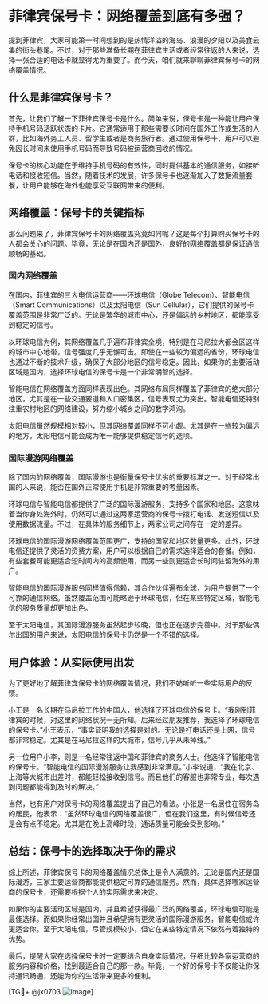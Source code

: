 # 菲律宾保号卡：网络覆盖到底有多强？

提到菲律宾，大家可能第一时间想到的是热情洋溢的海岛、浪漫的夕阳以及美食云集的街头巷尾。不过，对于那些准备长期在菲律宾生活或者经常往返的人来说，选择一张合适的电话卡就显得尤为重要了。而今天，咱们就来聊聊菲律宾保号卡的网络覆盖情况。

## 什么是菲律宾保号卡？

首先，让我们了解一下菲律宾保号卡是什么。简单来说，保号卡是一种能让用户保持手机号码活跃状态的卡片。它通常适用于那些需要长时间在国外工作或生活的人群，比如海外务工人员、留学生或者是商务旅行者。通过使用保号卡，用户可以避免因长时间未使用手机号码而导致号码被运营商回收的情况。

保号卡的核心功能在于维持手机号码的有效性，同时提供基本的通信服务，如接听电话和接收短信。当然，随着技术的发展，许多保号卡也逐渐加入了数据流量套餐，让用户能够在海外也能享受互联网带来的便利。

## 网络覆盖：保号卡的关键指标

那么问题来了，菲律宾保号卡的网络覆盖究竟如何呢？这是每个打算购买保号卡的人都会关心的问题。毕竟，无论是在国内还是国外，良好的网络覆盖都是保证通信顺畅的基础。

### 国内网络覆盖

在国内，菲律宾的三大电信运营商——环球电信（Globe Telecom）、智能电信（Smart Communications）以及太阳电信（Sun Cellular），它们提供的保号卡覆盖范围是非常广泛的。无论是繁华的城市中心，还是偏远的乡村地区，都能享受到稳定的信号。

以环球电信为例，其网络覆盖几乎遍布菲律宾全境，特别是在马尼拉大都会区这样的城市中心地带，信号强度几乎无懈可击。即使在一些较为偏远的省份，环球电信也通过不断的技术升级，确保了大部分地区的信号稳定。因此，如果你的主要活动区域是国内，选择环球电信的保号卡是一个非常明智的选择。

智能电信在网络覆盖方面同样表现出色。其网络布局同样覆盖了菲律宾的绝大部分地区，尤其是在一些交通要道和人口密集区，信号表现尤为突出。智能电信还特别注重农村地区的网络建设，努力缩小城乡之间的数字鸿沟。

太阳电信虽然规模相对较小，但其网络覆盖同样不可小觑。尤其是在一些较为偏远的地方，太阳电信可能会成为唯一能够提供稳定信号的选项。

### 国际漫游网络覆盖

除了国内的网络覆盖，国际漫游也是衡量保号卡优劣的重要标准之一。对于经常出国的人来说，能否在国外正常使用手机是非常重要的考量因素。

环球电信与智能电信都提供了广泛的国际漫游服务，支持多个国家和地区。这意味着当你身处海外时，仍然可以通过这两家运营商的保号卡拨打电话、发送短信以及使用数据流量。不过，在具体的服务细节上，两家公司之间存在一定的差异。

环球电信的国际漫游网络覆盖范围更广，支持的国家和地区数量更多。此外，环球电信还提供了灵活的资费方案，用户可以根据自己的需求选择适合的套餐。例如，有些套餐可能更适合短时间内的高频使用，而另一些则更适合长时间驻留海外的用户。

智能电信的国际漫游服务同样值得信赖，其合作伙伴遍布全球，为用户提供了一个可靠的通信网络。虽然覆盖范围可能略逊于环球电信，但在某些特定区域，智能电信的服务质量却更加出色。

至于太阳电信，其国际漫游服务虽然起步较晚，但也正在逐步完善中。对于那些偶尔出国的用户来说，太阳电信的保号卡仍然是一个不错的选择。

## 用户体验：从实际使用出发

为了更好地了解菲律宾保号卡的网络覆盖情况，我们不妨听听一些实际用户的反馈。

小王是一名长期在马尼拉工作的中国人，他选择了环球电信的保号卡。“我刚到菲律宾的时候，对这里的网络状况一无所知。后来经过朋友推荐，我选择了环球电信的保号卡。”小王表示，“事实证明我的选择是对的。无论是打电话还是上网，信号都非常稳定。尤其是在马尼拉这样的大城市，信号几乎从未掉线。”

另一位用户小李，则是一名经常往返中国和菲律宾的商务人士。他选择了智能电信的保号卡。“智能电信的国际漫游服务让我感到非常满意。”小李说道，“我在北京、上海等大城市出差时，都能轻松接收到信号。而且他们的客服也非常专业，每次遇到问题都能得到及时的解决。”

当然，也有用户对保号卡的网络覆盖提出了自己的看法。小张是一名居住在宿务岛的居民，他表示：“虽然环球电信的网络覆盖很广，但在我们这里，有时候信号还是会有点不稳定。尤其是在晚上高峰时段，通话质量可能会受到影响。”

## 总结：保号卡的选择取决于你的需求

综上所述，菲律宾保号卡的网络覆盖情况总体上是令人满意的。无论是国内还是国际漫游，三家主要运营商都能提供稳定可靠的通信服务。然而，具体选择哪家运营商的保号卡，还需要根据个人的实际需求来决定。

如果你的主要活动区域是国内，并且希望获得最广泛的网络覆盖，环球电信可能是最佳选择。而如果你经常出国并且希望拥有更灵活的国际漫游服务，智能电信或许更适合你。至于太阳电信，尽管规模较小，但它在某些特定情况下依然有着独特的优势。

最后，提醒大家在选择保号卡时一定要结合自身实际情况，仔细比较各家运营商的服务内容和价格，找到最适合自己的那一款。毕竟，一个好的保号卡不仅能让你保持通讯畅通，还能为你的生活带来更多的便利。

[TG💪+ @jx0703 ![Image](https://github.com/user-attachments/assets/dbca1d08-cadb-493c-b0ec-ad6f7a83f270)]